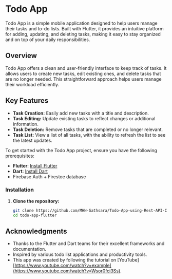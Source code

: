 # Todo App

Todo App is a simple mobile application designed to help users manage their tasks and to-do lists. Built with Flutter, it provides an intuitive platform for adding, updating, and deleting tasks, making it easy to stay organized and on top of your daily responsibilities.

## Overview

Todo App offers a clean and user-friendly interface to keep track of tasks. It allows users to create new tasks, edit existing ones, and delete tasks that are no longer needed. This straightforward approach helps users manage their workload efficiently.


## Key Features

- **Task Creation:** Easily add new tasks with a title and description.
- **Task Editing:** Update existing tasks to reflect changes or additional information.
- **Task Deletion:** Remove tasks that are completed or no longer relevant.
- **Task List:** View a list of all tasks, with the ability to refresh the list to see the latest updates.

To get started with the Todo App project, ensure you have the following prerequisites:

- **Flutter**: [Install Flutter](https://flutter.dev/docs/get-started/install)
- **Dart**: [Install Dart](https://dart.dev/get-dart)
- Firebase Auth + Firestoe database

### Installation

1. **Clone the repository:**
   ```sh
   git clone https://github.com/MHN-Sathsara/Todo-App-using-Rest-API-CRUD-App-Flutter.git
   cd todo-app-flutter
## Acknowledgments

- Thanks to the Flutter and Dart teams for their excellent frameworks and documentation.
- Inspired by various todo list applications and productivity tools.
- This app was created by following the tutorial on [YouTube][https://www.youtube.com/watch?v=example](https://www.youtube.com/watch?v=Wsor0fci3Ss).
